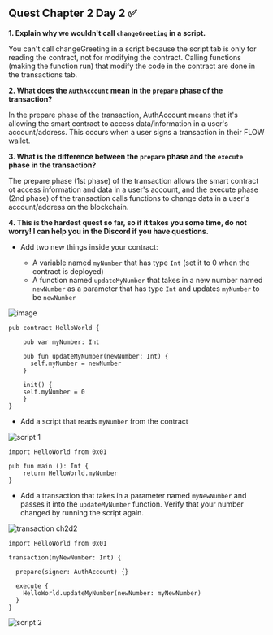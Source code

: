 ## Quest Chapter 2 Day 2 ✅

**1. Explain why we wouldn't call `changeGreeting` in a script.** 

You can't call changeGreeting in a script because the script tab is only for reading the contract, not for modifying the contract. Calling functions (making the function run) that modify the code in the contract are done in the transactions tab.

**2. What does the `AuthAccount` mean in the `prepare` phase of the transaction?**

In the prepare phase of the transaction, AuthAccount means that it's allowing the smart contract to access data/information in a user's account/address. This occurs when a user signs a transaction in their FLOW wallet.  

**3. What is the difference between the `prepare` phase and the `execute` phase in the transaction?**

The prepare phase (1st phase) of the transaction allows the smart contract ot access information and data in a user's account, and the execute phase (2nd phase) of the transaction calls functions to change data in a user's account/address on the blockchain.

**4. This is the hardest quest so far, so if it takes you some time, do not worry! I can help you in the Discord if you have questions.**

- Add two new things inside your contract:

  - A variable named `myNumber` that has type `Int` (set it to 0 when the contract is deployed)
  - A function named `updateMyNumber` that takes in a new number named `newNumber` as a parameter that has type `Int` and updates `myNumber` to be `newNumber`

![image](https://user-images.githubusercontent.com/104703860/170653422-9f7bde07-f03e-46f8-88d3-5db9d1868300.png)

```cadence
pub contract HelloWorld {

    pub var myNumber: Int
    
    pub fun updateMyNumber(newNumber: Int) {
      self.myNumber = newNumber
    }

    init() {
    self.myNumber = 0
    }
}
```
  
- Add a script that reads `myNumber` from the contract

![script 1](https://user-images.githubusercontent.com/104703860/170653501-cfa062db-c072-4acf-8b27-f725391f7390.png)

```cadence
import HelloWorld from 0x01

pub fun main (): Int {
    return HelloWorld.myNumber
}
```

- Add a transaction that takes in a parameter named `myNewNumber` and passes it into the `updateMyNumber` function. Verify that your number changed by running the script again.

![transaction ch2d2](https://user-images.githubusercontent.com/104703860/170653595-088d434a-796b-4020-9017-faf41dab8d61.png)

```cadence
import HelloWorld from 0x01

transaction(myNewNumber: Int) {

  prepare(signer: AuthAccount) {}

  execute {
    HelloWorld.updateMyNumber(newNumber: myNewNumber)
  }
}
```

![script 2](https://user-images.githubusercontent.com/104703860/170653696-200b4303-386f-4a38-a7e2-d30797e78a73.png)


